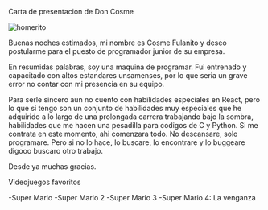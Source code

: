 Carta de presentacion de Don Cosme

![homerito](https://www.gustore.cl/img/estampados/7902/7902.png)

Buenas noches estimados, mi nombre es Cosme Fulanito y deseo postularme para el puesto de programador junior de su empresa.

En resumidas palabras, soy una maquina de programar. Fui entrenado y capacitado con altos estandares unsamenses, por lo que seria un grave error no contar con mi presencia en su equipo.

Para serle sincero aun no cuento con habilidades especiales en React, pero lo que si tengo son un conjunto de habilidades muy especiales que he adquirido a lo largo de una prolongada carrera trabajando bajo la sombra, habilidades que me hacen una pesadilla para codigos de C y Python. Si me contrata en este momento, ahi comenzara todo. No descansare, solo programare. Pero si no lo hace, lo buscare, lo encontrare y lo buggeare digooo buscaro otro trabajo. 

Desde ya muchas gracias.

Videojuegos favoritos

-Super Mario
-Super Mario 2
-Super Mario 3
-Super Mario 4: La venganza

